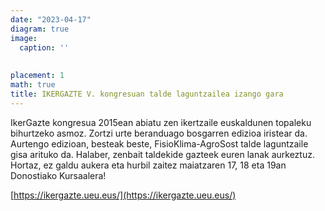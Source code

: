 ```yaml
---
date: "2023-04-17"
diagram: true
image:
  caption: ''
  
  
placement: 1
math: true
title: IKERGAZTE V. kongresuan talde laguntzailea izango gara
---
```


IkerGazte kongresua 2015ean abiatu zen ikertzaile euskaldunen topaleku bihurtzeko asmoz. Zortzi urte beranduago bosgarren edizioa iristear da. Aurtengo edizioan, besteak beste, FisioKlima-AgroSost talde laguntzaile gisa arituko da. Halaber, zenbait taldekide gazteek euren lanak aurkeztuz. Hortaz, ez galdu aukera eta hurbil zaitez maiatzaren 17, 18 eta 19an Donostiako Kursaalera!

[https://ikergazte.ueu.eus/](https://ikergazte.ueu.eus/)
